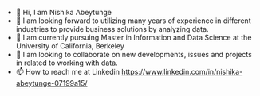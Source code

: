 - 👋 Hi, I am Nishika Abeytunge
- 👀 I am looking forward to utilizing many years of experience in different industries to provide business solutions by analyzing data.
- 🌱 I am currently pursuing Master in Information and Data Science at the University of California, Berkeley
- 💞️ I am looking to collaborate on new developments, issues and projects in related to working with data. 
- 📫 How to reach me at Linkedin https://www.linkedin.com/in/nishika-abeytunge-07199a15/

<!---
nishikaa/nishikaa is a ✨ special ✨ repository because its `README.md` (this file) appears on your GitHub profile.
You can click the Preview link to take a look at your changes.
--->
